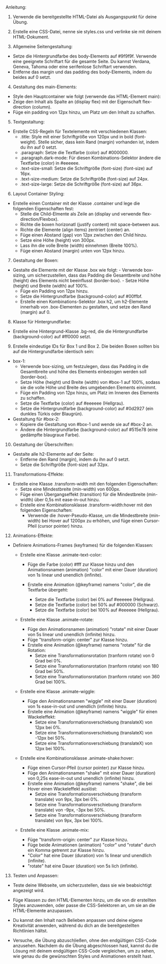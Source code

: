 Anleitung:

1.  Verwende die bereitgestellte HTML-Datei als Ausgangspunkt für deine Übung.

2.  Erstelle eine CSS-Datei, nenne sie styles.css und verlinke sie mit deinem HTML-Dokument.

3.  Allgemeine Seitengestaltung:

- Setze die Hintergrundfarbe des body-Elements auf #9f9f9f. Verwende eine geeignete Schriftart für die gesamte Seite. Du kannst Verdana, Geneva, Tahoma oder eine serifenlose Schriftart verwenden.
- Entferne das margin und das padding des body-Elements, indem du beides auf 0 setzt.

4.  Gestaltung des main-Elements:

- Style den Hauptcontainer wie folgt (verwende das HTML-Element main):
- Zeige den Inhalt als Spalte an (display flex) mit der Eigenschaft flex-direction (column).
- Füge ein padding von 12px hinzu, um Platz um den Inhalt zu schaffen.

5.  Textgestaltung:

- Erstelle CSS-Regeln für Textelemente mit verschiedenen Klassen:
  - .title: Style mit einer Schriftgröße von 120px und in bold (font-weight). Stelle sicher, dass kein Rand (margin) vorhanden ist, indem du ihn auf 0 setzt.
  - .paragraph: Setze die Textfarbe (color) auf #000000.
  - .paragraph.dark-mode: Für diesen Kombinations-Selektor ändere die Textfarbe (color) in #eeeeee.
  - .text-size-small: Setze die Schriftgröße (font-size) (font-size) auf 16px.
  - .text-size-medium: Setze die Schriftgröße (font-size) auf 24px.
  - .text-size-large: Setze die Schriftgröße (font-size) auf 36px.

6.  Layout Container Styling:

- Erstelle einen Container mit der Klasse .container und lege die folgenden Eigenschaften fest:
  - Stelle die Child-Elmente als Zeile an (display und verwende flex-direction/Flexbox).
  - Richte die boxen horizonatl (justify content) mit space-between aus.
  - Richte die Elemente (align items) zentriert (center) an.
  - Füge einen Abstand (gap) von 12px zwischen den Child hinzu.
  - Setze eine Höhe (height) von 300px.
  - Lass ihn die volle Breite (width) einnehmen (Breite 100%).
  - Füge einen Abstand (margin) unten von 12px hinzu.

7.  Gestaltung der Boxen:

- Gestalte die Elemente mit der Klasse .box wie folgt: - Verwende box-sizing, um sicherzustellen, dass das Padding die Gesamtbreite und höhe (height) des Elements nicht beeinflusst (border-box). - Setze Höhe (height) und Breite (width) auf 100%.
  - Füge ein Padding von 12px hinzu.
  - Setze die Hintergrundfarbe (background-color) auf #00ffbf.
  - Erstelle einen Kombinations-Selektor .box h2, um h2-Elemente innerhalb von .box-Elementen zu gestalten, und setze den Rand (margin) auf 0.

8.  Klasse für Hintergrundfarbe:

- Erstelle eine Hintergrund-Klasse .bg-red, die die Hintergrundfarbe (background-color) auf #ff0000 setzt.

9.  Erstelle eindeutige IDs für Box 1 und Box 2. Die beiden Boxen sollten bis auf die Hintergrundfarbe identisch sein:

- box-1:
  - Verwende box-sizing, um festzulegen, dass das Padding in die Gesamtbreite und höhe des Elements einbezogen werden soll (border-box).
  - Setze Höhe (height) und Breite (width) von #box-1 auf 100%, sodass sie die volle Höhe und Breite des umgebenden Elements einnimmt.
  - Füge ein Padding von 12px hinzu, um Platz im Inneren des Elements zu schaffen.
  - Setze die Textfarbe (color) auf #eeeeee (Hellgrau).
  - Setze die Hintergrundfarbe (background-color) auf #0d2927 (ein dunkles Türkis oder Blaugrün).
- Gestaltung für #box-2:
  - Kopiere die Gestaltung von #box-1 und wende sie auf #box-2 an.
  - Ändere die Hintergrundfarbe (background-color) auf #515e78 (eine gedämpfte blaugraue Farbe).

10. Gestaltung der Überschriften:

- Gestalte alle h2-Elemente auf der Seite:
  - Entferne den Rand (margin), indem du ihn auf 0 setzt.
  - Setze die Schriftgröße (font-size) auf 32px.

11. Transformations-Effekte:

- Erstelle eine Klasse .transform-width mit den folgenden Eigenschaften:
  - Setze eine Mindestbreite (min-width) von 600px.
  - Füge einen Übergangseffekt (transition) für die Mindestbreite (min-width) über 0,5s mit ease-in-out hinzu.
  - Erstelle eine Kombinationsklasse .transform-width:hover mit den folgenden Eigenschaften:
    - Verwende die :hover-Pseudo-Klasse, um die Mindestbreite (min-width) bei Hover auf 1200px zu erhöhen, und füge einen Cursor-Pfeil (cursor pointer) hinzu.

12. Animations-Effekte:

- Definiere Animations-Frames (keyframes) für die folgenden Klassen:

  - Erstelle eine Klasse .animate-text-color:

    - Füge die Farbe (color) #fff zur Klasse hinzu und den Animationsnamen (animation) "color" mit einer Dauer (duration) von 1s linear und unendlich (infinite).
    - Erstelle eine Animation (@keyframe) namens "color", die die Textfarbe übergeht:

      - Setze die Textfarbe (color) bei 0% auf #eeeeee (Hellgrau).
      - Setze die Textfarbe (color) bei 50% auf #000000 (Schwarz).
      - Setze die Textfarbe (color) bei 100% auf #eeeeee (Hellgrau).

  - Erstelle eine Klasse .animate-rotate:
    - Füge den Animationsnamen (animation) "rotate" mit einer Dauer von 5s linear und unendlich (infinite) hinzu.
    - Füge "transform-origin: center" zur Klasse hinzu.
    - Erstelle eine Animation (@keyframe) namens "rotate" für die Rotation:
      - Setze eine Transformationsrotation (tranform rotate) von 0 Grad bei 0%.
      - Setze eine Transformationsrotation (tranform rotate) von 180 Grad bei 50%.
      - Setze eine Transformationsrotation (tranform rotate) von 360 Grad bei 100%.
  - Erstelle eine Klasse .animate-wiggle:
    - Füge den Animationsnamen "wiggle" mit einer Dauer (duration) von 1s ease-in-out und unendlich (infinite) hinzu.
    - Erstelle eine Animation (@keyframe) namens "wiggle" für einen Wackeleffekt:
      - Setze eine Transformationsverschiebung (translateX) von 12px bei 0%.
      - Setze eine Transformationsverschiebung (translateX) von -12px bei 50%.
      - Setze eine Transformationsverschiebung (translateX) von 12px bei 100%.
  - Erstelle eine Kombinationsklasse .animate-shake:hover:
    - Füge einen Cursor-Pfeil (cursor pointer) zur Klasse hinzu.
    - Füge den Animationsnamen "shake" mit einer Dauer (duration) von 0,25s ease-in-out und unendlich (infinite) hinzu.
    - Erstelle eine Animation (@keyframe) namens "shake", die bei Hover einen Wackeleffekt auslöst:
      - Setze eine Transformationsverschiebung (transform translate) von 9px, 3px bei 0%.
      - Setze eine Transformationsverschiebung (transform translate) von -9px, -3px bei 50%.
      - Setze eine Transformationsverschiebung (transform translate) von 9px, 3px bei 100%.
  - Erstelle eine Klasse .animate-mix:
    - Füge "transform-origin: center" zur Klasse hinzu.
    - Füge beide Animationen (animation) "color" und "rotate" durch ein Komma getrennt zur Klasse hinzu.
    - "Color" hat eine Dauer (duration) von 1s linear und unendlich (infinite).
    - "rotate" hat eine Dauer (duration) von 5s             lich (infinite).

13. Testen und Anpassen:

- Teste deine Webseite, um sicherzustellen, dass sie wie beabsichtigt angezeigt wird.
- Füge Klassen zu den HTML-Elementen hinzu, um die von dir erstellten Styles anzuwenden, oder passe die CSS-Selektoren an, um sie an die HTML-Elemente anzupassen.
- Du kannst den Inhalt nach Belieben anpassen und deine eigene Kreativität anwenden, während du dich an die bereitgestellten Richtlinien hältst.

- Versuche, die Übung abzuschließen, ohne den endgültigen CSS-Code anzusehen. Nachdem du die Übung abgeschlossen hast, kannst du die Lösung mit deinem endgültigen CSS-Code vergleichen, um zu sehen, wie genau du die gewünschten Styles und Animationen erstellt hast.
